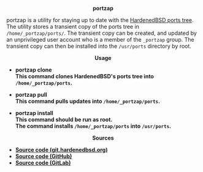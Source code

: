 <p align="center">
  <strong>portzap</strong>
</p>

portzap is a utility for staying up to date with the
[HardenedBSD ports tree](https://hardenedbsd.org).
The utility stores a transient copy of the ports tree in `/home/_portzap/ports/`.
The transient copy can be created, and updated by an unprivileged user account
who is a member of the `_portzap` group. The transient copy can then be installed
into the `/usr/ports` directory by root.


<p align="center">
  <strong>Usage</usage>
</p>

* **portzap clone** <br>
  This command clones HardenedBSD's ports tree into `/home/_portzap/ports`.

* **portzap pull** <br>
  This command pulls updates into `/home/_portzap/ports`.

* **portzap install** <br>
  This command should be run as root. <br>
  The command installs `/home/_portzap/ports` into `/usr/ports`.

<p align="center">
  <strong>Sources</strong>
</p>

* [Source code (git.hardenedbsd.org)](https://git.hardenedbsd.org/0x1eef/portzap)
* [Source code (GitHub)](https://github.com/0x1eef/portzap)
* [Source code (GitLab)](https://gitlab.com/0x1eef/portzap)
